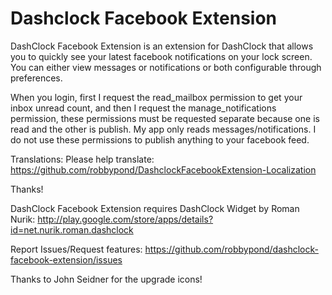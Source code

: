 Dashclock Facebook Extension
============================

DashClock Facebook Extension is an extension for DashClock that allows you to quickly see your latest facebook notifications on your lock screen. You can either view messages or notifications or both configurable through preferences.

When you login, first I request the read_mailbox permission to get your inbox unread count, and then I request the manage_notifications permission, these permissions must be requested separate because one is read and the other is publish. My app only reads messages/notifications. I do not use these permissions to publish anything to your facebook feed.

Translations:
Please help translate: https://github.com/robbypond/DashclockFacebookExtension-Localization

Thanks!

DashClock Facebook Extension requires DashClock Widget by Roman Nurik: http://play.google.com/store/apps/details?id=net.nurik.roman.dashclock

Report Issues/Request features:
https://github.com/robbypond/dashclock-facebook-extension/issues

Thanks to John Seidner for the upgrade icons!
